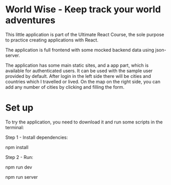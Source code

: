 # World Wise - Keep track your world adventures

This little application is part of the Ultimate React Course, the sole purpose to practice creating applications with React.

The application is full frontend with some mocked backend data using json-server.

The application has some main static sites, and a app part, which is available for authenticated users. It can be used with the sample user provided by default.
After login in the left side there will be cities and countries which I travelled or lived. On the map on the right side, you can add any number of cities by clicking and filling the form.

# Set up
To try the application, you need to download it and run some scripts in the terminal:

Step 1 - Install dependencies:

npm install

Step 2 - Run:

npm run dev

npm run server
